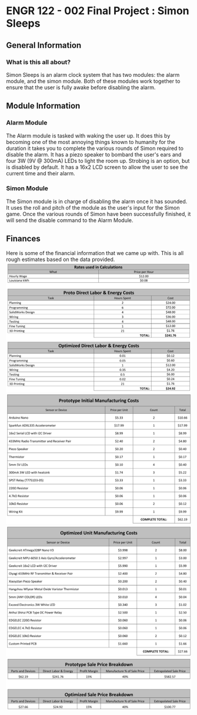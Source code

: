 # ENGR 122 - 002 Final Project : Simon Sleeps

## General Information
### What is this all about?
Simon Sleeps is an alarm clock system that has two modules: the alarm module, and the simon module.
Both of these modules work together to ensure that the user is fully awake before disabling the alarm.

## Module Information
### Alarm Module
The Alarm module is tasked with waking the user up. It does this by becoming one of the most annoying things known to humanity for the duration it takes you to complete the various rounds of Simon required to disable the alarm. It has a piezo speaker to bombard the user's ears and four 3W (9V @ 300mA) LEDs to light the room up. Strobing is an option, but is disabled by default. It has a 16x2 LCD screen to allow the user to see the current time and their alarm.

### Simon Module
The Simon module is in charge of disabling the alarm once it has sounded. It uses the roll and pitch of the module as the user's input for the Simon game. Once the various rounds of Simon have been successfully finished, it will send the disable command to the Alarm Module.

## Finances
Here is some of the financial information that we came up with. This is all rough estimates based on the data provided.
![Image](readme_docs/e-and-l.png?raw=true "Energy and Labor Cost")
![Image](readme_docs/protoman.png?raw=true "Prototype Manufacturing Cost")
![Image](readme_docs/optiman.png?raw=true "Optimized Manufacturing Cost")
![Image](readme_docs/final.png?raw=true "Final Cost")
